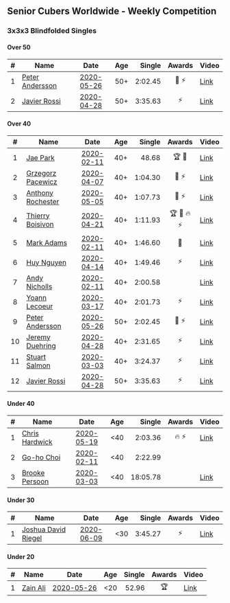 ## Senior Cubers Worldwide - Weekly Competition
### 3x3x3 Blindfolded Singles

#### Over 50

| # | Name | Date | Age | Single | Awards | Video |
| :--: | -- | :--: | :--: | --: | :--: | -- |
| 1 | [Peter Andersson](../persons/peter_andersson.md) | [2020-05-26](results/2020-05-26.md) | 50+ | 2:02.45 | 🥈 ⚡ | [Link](https://www.facebook.com/events/1531820936993798/permalink/1533584773484081/) |
| 2 | [Javier Rossi](../persons/javier_rossi.md) | [2020-04-28](results/2020-04-28.md) | 50+ | 3:35.63 | ⚡ | [Link](https://www.facebook.com/events/534758690547855/permalink/535205530503171/) |

#### Over 40

| # | Name | Date | Age | Single | Awards | Video |
| :--: | -- | :--: | :--: | --: | :--: | -- |
| 1 | [Jae Park](../persons/jae_park.md) | [2020-02-11](results/2020-02-11.md) | 40+ | 48.68 | 🏆 🥇 | [Link](https://www.facebook.com/events/173728187264773/permalink/173945660576359/) |
| 2 | [Grzegorz Pacewicz](../persons/grzegorz_pacewicz.md) | [2020-04-07](results/2020-04-07.md) | 40+ | 1:04.30 | 🥈 ⚡ | [Link](https://www.facebook.com/events/258196271885699/permalink/262125944826065/) |
| 3 | [Anthony Rochester](../persons/anthony_rochester.md) | [2020-05-05](results/2020-05-05.md) | 40+ | 1:07.73 | 🥈 ⚡ | [Link](https://www.facebook.com/events/2624652641189887/permalink/2625346837787134/) |
| 4 | [Thierry Boisivon](../persons/thierry_boisivon.md) | [2020-04-21](results/2020-04-21.md) | 40+ | 1:11.93 | 🏆 🥇 🔥 ⚡ | [Link](https://www.facebook.com/events/1312095715657208/permalink/1316281738571939/) |
| 5 | [Mark Adams](../persons/mark_adams.md) | [2020-02-11](results/2020-02-11.md) | 40+ | 1:46.60 | 🥉 | [Link](https://www.facebook.com/events/173728187264773/permalink/176409236996668/) |
| 6 | [Huy Nguyen](../persons/huy_nguyen.md) | [2020-04-14](results/2020-04-14.md) | 40+ | 1:49.46 | ⚡ | [Link](https://www.facebook.com/events/232067087873656/permalink/233219761091722/) |
| 7 | [Andy Nicholls](../persons/andy_nicholls.md) | [2020-02-11](results/2020-02-11.md) | 40+ | 2:00.58 |  | [Link](https://www.facebook.com/events/173728187264773/permalink/174217337215858/) |
| 8 | [Yoann Lecoeur](../persons/yoann_lecoeur.md) | [2020-03-17](results/2020-03-17.md) | 40+ | 2:01.73 | ⚡ | [Link](https://www.facebook.com/events/616010612582835/permalink/617576952426201/) |
| 9 | [Peter Andersson](../persons/peter_andersson.md) | [2020-05-26](results/2020-05-26.md) | 50+ | 2:02.45 | 🥈 ⚡ | [Link](https://www.facebook.com/events/1531820936993798/permalink/1533584773484081/) |
| 10 | [Jeremy Duehring](../persons/jeremy_duehring.md) | [2020-04-28](results/2020-04-28.md) | 40+ | 2:31.65 | ⚡ | [Link](https://www.facebook.com/events/534758690547855/permalink/538273463529711/) |
| 11 | [Stuart Salmon](../persons/stuart_salmon.md) | [2020-03-03](results/2020-03-03.md) | 40+ | 3:24.37 | ⚡ | [Link](https://www.facebook.com/events/186820176097844/permalink/188740669239128/) |
| 12 | [Javier Rossi](../persons/javier_rossi.md) | [2020-04-28](results/2020-04-28.md) | 50+ | 3:35.63 | ⚡ | [Link](https://www.facebook.com/events/534758690547855/permalink/535205530503171/) |

#### Under 40

| # | Name | Date | Age | Single | Awards | Video |
| :--: | -- | :--: | :--: | --: | :--: | -- |
| 1 | [Chris Hardwick](../persons/chris_hardwick.md) | [2020-05-19](results/2020-05-19.md) | <40 | 2:03.36 | 🔥 ⚡ | [Link](https://www.facebook.com/events/2608037409484307/permalink/2610947279193320/) |
| 2 | [Go-ho Choi](../persons/go-ho_choi.md) | [2020-02-11](results/2020-02-11.md) | <40 | 2:22.99 |  | |
| 3 | [Brooke Persoon](../persons/brooke_persoon.md) | [2020-03-03](results/2020-03-03.md) | <40 | 18:05.78 |  | [Link](https://www.facebook.com/events/186820176097844/permalink/191609515618910/) |

#### Under 30

| # | Name | Date | Age | Single | Awards | Video |
| :--: | -- | :--: | :--: | --: | :--: | -- |
| 1 | [Joshua David Riegel](../persons/joshua_david_riegel.md) | [2020-06-09](results/2020-06-09.md) | <30 | 3:45.27 | ⚡ | [Link](https://www.facebook.com/events/620460455211235/permalink/624275494829731/) |

#### Under 20

| # | Name | Date | Age | Single | Awards | Video |
| :--: | -- | :--: | :--: | --: | :--: | -- |
| 1 | [Zain Ali](../persons/zain_ali.md) | [2020-05-26](results/2020-05-26.md) | <20 | 52.96 | 🏆 | [Link](https://www.facebook.com/events/1531820936993798/permalink/1535485533294005/) |


<!-- Global site tag (gtag.js) - Google Analytics -->
<script async src="https://www.googletagmanager.com/gtag/js?id=UA-86348435-3"></script>
<script>window.dataLayer = window.dataLayer || []; function gtag() {dataLayer.push(arguments);} gtag('js', new Date()); gtag('config', 'UA-86348435-3');</script>
